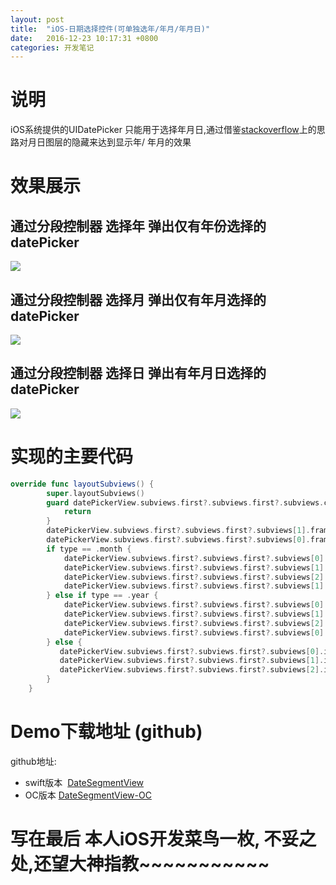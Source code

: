 ```yaml
---
layout: post
title:  "iOS-日期选择控件(可单独选年/年月/年月日)"
date:   2016-12-23 10:17:31 +0800
categories: 开发笔记
---
```

# 说明
iOS系统提供的UIDatePicker 只能用于选择年月日,通过借鉴[stackoverflow](http://stackoverflow.com/questions/3348247/uidatepicker-select-month-and-year)上的思路对月日图层的隐藏来达到显示年/ 年月的效果

# 效果展示
## 通过分段控制器 选择年 弹出仅有年份选择的datePicker

![](http://upload-images.jianshu.io/upload_images/3538284-2ff3a9dee45bff5d.png?imageMogr2/auto-orient/strip%7CimageView2/2/w/320)

## 通过分段控制器 选择月 弹出仅有年月选择的datePicker

![](http://upload-images.jianshu.io/upload_images/3538284-5e60b344e2d393fe.png?imageMogr2/auto-orient/strip%7CimageView2/2/w/320)

## 通过分段控制器 选择日 弹出有年月日选择的datePicker

![](http://upload-images.jianshu.io/upload_images/3538284-cb5cadd7f570b6a1.png?imageMogr2/auto-orient/strip%7CimageView2/2/w/320)

# 实现的主要代码

```swift
override func layoutSubviews() {
        super.layoutSubviews()
        guard datePickerView.subviews.first?.subviews.first?.subviews.count == 3 else {
            return
        }
        datePickerView.subviews.first?.subviews.first?.subviews[1].frame.origin.x = 0
        datePickerView.subviews.first?.subviews.first?.subviews[0].frame.origin.x = 0
        if type == .month {
            datePickerView.subviews.first?.subviews.first?.subviews[0].isHidden = false
            datePickerView.subviews.first?.subviews.first?.subviews[1].isHidden = false
            datePickerView.subviews.first?.subviews.first?.subviews[2].isHidden = true
            datePickerView.subviews.first?.subviews.first?.subviews[1].frame.origin.x += 100
        } else if type == .year {
            datePickerView.subviews.first?.subviews.first?.subviews[0].isHidden = false
            datePickerView.subviews.first?.subviews.first?.subviews[1].isHidden = true
            datePickerView.subviews.first?.subviews.first?.subviews[2].isHidden = true
            datePickerView.subviews.first?.subviews.first?.subviews[0].frame.origin.x += 70
        } else {
           datePickerView.subviews.first?.subviews.first?.subviews[0].isHidden = false
           datePickerView.subviews.first?.subviews.first?.subviews[1].isHidden = false
           datePickerView.subviews.first?.subviews.first?.subviews[2].isHidden = false
        }
    }
```
# Demo下载地址 (github)
github地址:
* swift版本  [DateSegmentView](https://github.com/YQqiang/DateSegmentView)
* OC版本 [DateSegmentView-OC](https://github.com/YQqiang/DateSegmentView-OC)


# 写在最后 本人iOS开发菜鸟一枚, 不妥之处,还望大神指教~~~~~~~~~~~

[jekyll-docs]: https://jekyllrb.com/docs/home
[jekyll-gh]:   https://github.com/jekyll/jekyll
[jekyll-talk]: https://talk.jekyllrb.com/


